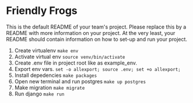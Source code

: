 # Friendly Frogs

This is the default README of your team's project. Please replace this by a README with more information on your project. At the very least, your README should contain information on how to set-up and run your project.

1. Create virtualenv
`make env`
2. Activate virtual env
`source venv/bin/activate`
3. Create .env file in project root like as example_env.
4. Export env vars.
`set -o allexport; source .env; set +o allexport;`
5. Install depedencies
`make packages`
6. Open new terminal and run postgres
`make up postgres`
7. Make migration
`make migrate`
8. Run django
`make run`
